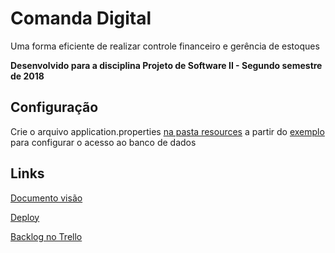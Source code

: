 # Comanda Digital
Uma forma eficiente de realizar controle financeiro e gerência de estoques

**Desenvolvido para a disciplina Projeto de Software II - Segundo semestre de 2018**

## Configuração
Crie o arquivo application.properties [na pasta resources](src/main/resources)
 a partir do [exemplo](src/main/resources/application.properties.example) para configurar o acesso ao banco de dados

## Links

[Documento visão](https://docs.google.com/document/d/1N29tnpA0BOTXBQ6RXQDhlWgOqm1buFdwWkRjxUVgqNg/edit?usp=sharing)

[Deploy](http://augustocb.ddns.net:8080)

[Backlog no Trello](https://trello.com/b/abeQ1h3C)
